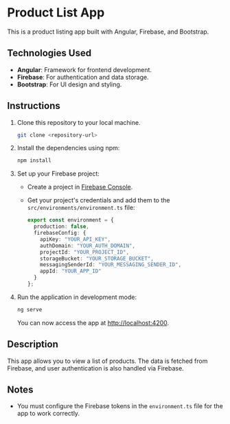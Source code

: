 # Product List App

This is a product listing app built with Angular, Firebase, and Bootstrap.

## Technologies Used

- **Angular**: Framework for frontend development.
- **Firebase**: For authentication and data storage.
- **Bootstrap**: For UI design and styling.

## Instructions

1. Clone this repository to your local machine.
   
   ```bash
   git clone <repository-url>
   ```

2. Install the dependencies using npm:

   ```bash
   npm install
   ```

3. Set up your Firebase project:

   - Create a project in [Firebase Console](https://console.firebase.google.com/).
   - Get your project's credentials and add them to the `src/environments/environment.ts` file:

     ```typescript
     export const environment = {
       production: false,
       firebaseConfig: {
         apiKey: "YOUR_API_KEY",
         authDomain: "YOUR_AUTH_DOMAIN",
         projectId: "YOUR_PROJECT_ID",
         storageBucket: "YOUR_STORAGE_BUCKET",
         messagingSenderId: "YOUR_MESSAGING_SENDER_ID",
         appId: "YOUR_APP_ID"
       }
     };
     ```

4. Run the application in development mode:

   ```bash
   ng serve
   ```

   You can now access the app at [http://localhost:4200](http://localhost:4200).

## Description

This app allows you to view a list of products. The data is fetched from Firebase, and user authentication is also handled via Firebase.

## Notes

- You must configure the Firebase tokens in the `environment.ts` file for the app to work correctly.
